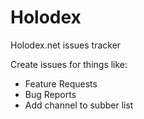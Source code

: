 # Holodex
Holodex.net issues tracker

Create issues for things like: 
* Feature Requests
* Bug Reports
* Add channel to subber list
